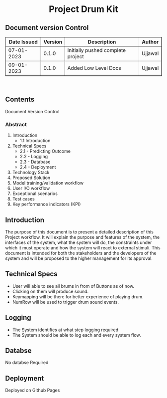 <div align="center">
<h1>Project Drum Kit</h1>
<!-- <h2>Made by Ujjawal Maurya</h2> -->
</div>

## Document version Control

<table border>
<th>Date Issued</th>
<th>Version</th>
<th>Description</th>
<th>Author</th>
<tr>
<td>07-01-2023</td>
<td>0.1.0</td>
<td>Initially pushed complete project</td>
<td>Ujjawal</td>
</tr>

<tr>
<td>09-01-2023</td>
<td>0.1.0</td>
<td>Added Low Level Docs</td>
<td>Ujjawal</td>
</tr>

<!-- <tr>
<td>0-01-2023</td>
<td>0.1.2</td>
<td>Fixed some bugs</td>
<td>Ujjawal</td>
</tr> -->

</tr>
</table>

<br>

## Contents

Document Version Control

### Abstract

<ol>
    <li>
    Introduction
        <ul>
            <li>1.1 Introduction</li>
            <!-- <li>1.2 </li> -->
        </ul>
    </li>
    <li>
    Technical Specs
        <ul>
            <li>2.1 - Predicting Outcome </li>
            <li>2.2 - Logging </li>
            <li>2.3 - Database </li>
            <li>2.4 - Deployment </li>
        </ul>
    </li>
    <li>Technology Stack</li>
    <li>Proposed Solution</li>
    <li>Model training/validation workflow</li>
    <li>User I/O workflow</li>
    <li>Exceptional scenarios</li>
    <li>Test cases</li>
    <li>Key performance indicators (KPI)</li>
</ol>

## Introduction

The purpose of this document is to present a detailed description of this Project workflow.
It will explain the purpose and features of the system, the interfaces of the system, what the
system will do, the constraints under which it must operate and how the system will react to
external stimuli. This document is intended for both the stakeholders and the developers of
the system and will be proposed to the higher management for its approval.

## Technical Specs

<ul>
    <li>
        User will able to see all brums in from of Buttons as of now.
    </li>
    <li>
        Clicking on them will produce sound.
    </li>
    <li>
        Keymapping will be there for better experience of playing drum.
    </li>
    <li>
        NumRow will be used to trigger drum sound events.
    </li>
</ul>

## Logging

<ul>
    <li>
    The System identifies at what step logging required
    </li>
    <li>
    The System should be able to log each and every system flow.</li>
</ul>

## Databse

No databse Required

## Deployment

Deployed on Github Pages
